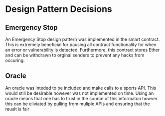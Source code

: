# Design Pattern Decisions

## Emergency Stop
An Emergency Stop design pattern was implemented in the smart contract. This is extremely beneficial for pausing all contract functionality for when an error or vulnerability is detected. Furthermore, this contract stores Ether and can be withdrawn to orginal senders to prevent any hacks from occuring.

## Oracle
An oracle was inteded to be included and make calls to a sports API. This would still be desirable however was not implemented on time. Using an oracle means that one has to trust in the source of this informaton howver this can be eliviated by pulling from muliple APIs and ensuring that the reuslt is fair

